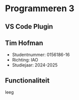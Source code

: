 # Programmeren 3
## VS Code Plugin

## Tim Hofman
- Studentnummer: 0156186-16
- Richting: IAO
- Studiejaar: 2024-2025


## Functionaliteit
leeg
